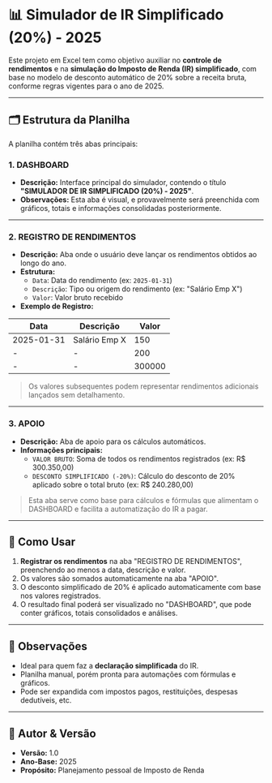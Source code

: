 # 📊 Simulador de IR Simplificado (20%) - 2025

Este projeto em Excel tem como objetivo auxiliar no **controle de rendimentos** e na **simulação do Imposto de Renda (IR) simplificado**, com base no modelo de desconto automático de 20% sobre a receita bruta, conforme regras vigentes para o ano de 2025.

---

## 🗂 Estrutura da Planilha

A planilha contém três abas principais:

### 1. DASHBOARD

- **Descrição:** Interface principal do simulador, contendo o título **"SIMULADOR DE IR SIMPLIFICADO (20%) - 2025"**.
- **Observações:** Esta aba é visual, e provavelmente será preenchida com gráficos, totais e informações consolidadas posteriormente.

---

### 2. REGISTRO DE RENDIMENTOS

- **Descrição:** Aba onde o usuário deve lançar os rendimentos obtidos ao longo do ano.
- **Estrutura:**
  - `Data`: Data do rendimento (ex: `2025-01-31`)
  - `Descrição`: Tipo ou origem do rendimento (ex: "Salário Emp X")
  - `Valor`: Valor bruto recebido
- **Exemplo de Registro:**

| Data       | Descrição     | Valor  |
|------------|----------------|--------|
| 2025-01-31 | Salário Emp X  | 150    |
| -          | -              | 200    |
| -          | -              | 300000 |

> Os valores subsequentes podem representar rendimentos adicionais lançados sem detalhamento.

---

### 3. APOIO

- **Descrição:** Aba de apoio para os cálculos automáticos.
- **Informações principais:**
  - `VALOR BRUTO`: Soma de todos os rendimentos registrados (ex: R$ 300.350,00)
  - `DESCONTO SIMPLIFICADO (-20%)`: Cálculo do desconto de 20% aplicado sobre o total bruto (ex: R$ 240.280,00)

> Esta aba serve como base para cálculos e fórmulas que alimentam o DASHBOARD e facilita a automatização do IR a pagar.

---

## 🧮 Como Usar

1. **Registrar os rendimentos** na aba "REGISTRO DE RENDIMENTOS", preenchendo ao menos a data, descrição e valor.
2. Os valores são somados automaticamente na aba "APOIO".
3. O desconto simplificado de 20% é aplicado automaticamente com base nos valores registrados.
4. O resultado final poderá ser visualizado no "DASHBOARD", que pode conter gráficos, totais consolidados e análises.

---

## 🧾 Observações

- Ideal para quem faz a **declaração simplificada** do IR.
- Planilha manual, porém pronta para automações com fórmulas e gráficos.
- Pode ser expandida com impostos pagos, restituições, despesas dedutíveis, etc.

---

## 📅 Autor & Versão

- **Versão:** 1.0
- **Ano-Base:** 2025
- **Propósito:** Planejamento pessoal de Imposto de Renda

